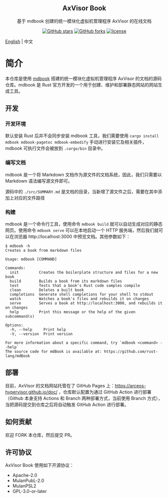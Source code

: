 <!-- <div align="center">

<img src="https://arceos-hypervisor.github.io/doc/assets/logo.svg" alt="axvisor-logo" width="64">

</div> -->

<h2 align="center">AxVisor Book</h1>

<p align="center">基于 mdbook 创建的统一模块化虚拟机管理程序 AxVisor 的在线文档</p>

<div align="center">

[![GitHub stars](https://img.shields.io/github/stars/arceos-hypervisor/axvisor?logo=github)](https://github.com/arceos-hypervisor/axvisor/stargazers)
[![GitHub forks](https://img.shields.io/github/forks/arceos-hypervisor/axvisor?logo=github)](https://github.com/arceos-hypervisor/axvisor/network)
[![license](https://img.shields.io/github/license/arceos-hypervisor/axvisor)](https://github.com/arceos-hypervisor/axvisor/blob/master/LICENSE)

</div>

[English](README.md) | 中文

# 简介

本仓库是使用 [mdbook](https://rust-lang.github.io/mdBook/) 搭建的统一模块化虚拟机管理程序 AxVisor 的文档的源码仓库。mdbook 是 Rust 官方开发的一个用于创建、维护和部署静态网站的网站生成工具。

## 开发

### 开发环境

默认安装 Rust 后并不会同步安装 mdbook 工具，我们需要使用 `cargo install mdbook mdbook-pagetoc mdbook-embedify` 手动进行安装它及相关插件，mdbook 可执行文件会被放到 `.cargo/bin` 目录中。

### 编写文档

mdbook 是一个将 Markdown 文档作为源文件的文档系统，因此，我们只需要以 Markdown 语法编写源文件即可。

源码中的 `./src/SUMMARY.md` 是文档的目录，当新增了源文件之后，需要在其中添加上对应的文件路径

### 构建

mdbook 是一个命令行工具，使用命令 `mdbook build` 就可以自动生成对应的静态网页。使用命令 `mdbook serve` 可以在本地启动一个 HTTP 服务端，然后我们就可以在浏览器 http://localhost:3000 中预览文档。其他参数如下：

```
$ mdbook -h
Creates a book from markdown files

Usage: mdbook [COMMAND]

Commands:
  init         Creates the boilerplate structure and files for a new book
  build        Builds a book from its markdown files
  test         Tests that a book's Rust code samples compile
  clean        Deletes a built book
  completions  Generate shell completions for your shell to stdout
  watch        Watches a book's files and rebuilds it on changes
  serve        Serves a book at http://localhost:3000, and rebuilds it on changes
  help         Print this message or the help of the given subcommand(s)

Options:
  -h, --help     Print help
  -V, --version  Print version

For more information about a specific command, try `mdbook <command> --help`
The source code for mdBook is available at: https://github.com/rust-lang/mdBook
```

## 部署

目前，AxVisor 的文档网站托管在了 GitHub Pages 上：https://arceos-hypervisor.github.io/doc/ ，仓库默认配置为通过 GitHub Action 进行部署（Github 本身支持 Actions 和 Branch 两种部署方式，当前使用 Branch 方式），当把源码提交到仓库之后将自动触发 GitHub Action 进行部署。

## 如何贡献

欢迎 FORK 本仓库，然后提交 PR。

## 许可协议

AxVisor Book 使用如下开源协议：

 * Apache-2.0
 * MulanPubL-2.0
 * MulanPSL2
 * GPL-3.0-or-later
